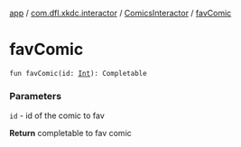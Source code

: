 [app](../../index.md) / [com.dfl.xkdc.interactor](../index.md) / [ComicsInteractor](index.md) / [favComic](./fav-comic.md)

# favComic

`fun favComic(id: `[`Int`](https://kotlinlang.org/api/latest/jvm/stdlib/kotlin/-int/index.html)`): Completable`

### Parameters

`id` - id of the comic to fav

**Return**
completable to fav comic

